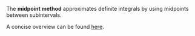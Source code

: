 The **midpoint method** approximates definite integrals by using midpoints between subintervals.

A concise overview can be found [here](https://tutorial.math.lamar.edu/classes/calcii/approximatingdefintegrals.aspx).